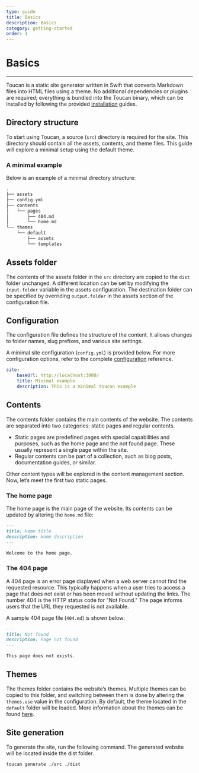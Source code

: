 ```yaml
---
type: guide
title: Basics
description: Basics
category: getting-started
order: 1
---
```


# Basics
---

Toucan is a static site generator written in Swift that converts Markdown files into HTML files using a theme. No additional dependencies or plugins are required; everything is bundled into the Toucan binary, which can be installed by following the provided [installation](/docs/installation/) guides.

## Directory structure

To start using Toucan, a source (`src`) directory is required for the site. This directory should contain all the assets, contents, and theme files. This guide will explore a minimal setup using the default theme.

### A minimal example

Below is an example of a minimal directory structure:

```sh
.
├── assets
├── config.yml
├── contents
│   └── pages
│       ├── 404.md
│       └── home.md
└── themes
    └── default
        ├── assets
        └── templates
```

## Assets folder

The contents of the assets folder in the `src` directory are copied to the `dist` folder unchanged. A different location can be set by modifying the `input.folder` variable in the assets configuration. The destination folder can be specified by overriding `output.folder` in the assets section of the configuration file. 

## Configuration

The configuration file defines the structure of the content. It allows changes to folder names, slug prefixes, and various site settings.

A minimal site configuration (`config.yml`) is provided below. For more configuration options, refer to the complete [configuration](/docs/getting-started/configuration/) reference.

```yml
site:
    baseUrl: http://localhost:3000/
    title: Minimal example
    description: This is a minimal toucan example

```
 
## Contents

The contents folder contains the main contents of the website. The contents are separated into two categories: static pages and regular contents.

- Static pages are predefined pages with special capabilities and purposes, such as the home page and the not found page. These usually represent a single page within the site.
- Regular contents can be part of a collection, such as blog posts, documentation guides, or similar.
    
Other content types will be explored in the content management section. Now, let’s meet the first two static pages.


### The home page

The home page is the main page of the website. Its contents can be updated by altering the `home.md` file:

```md
---
title: Home title
description: Home description 
---

Welcome to the home page.

```

### The 404 page

A 404 page is an error page displayed when a web server cannot find the requested resource. This typically happens when a user tries to access a page that does not exist or has been moved without updating the links. The number 404 is the HTTP status code for "Not Found." The page informs users that the URL they requested is not available.

A sample 404 page file (`404.md`) is shown below:

```md
---
title: Not found
description: Page not found
---

This page does not exists.

```


## Themes

The themes folder contains the website’s themes. Multiple themes can be copied to this folder, and switching between them is done by altering the `themes.use` value in the configuration.​ By default, the theme located in the `default` folder will be loaded. More information about the themes can be found [here](/docs/getting-started/themes/).


## Site generation


To generate the site, run the following command. The generated website will be located inside the dist folder.

```sh
toucan generate ./src ./dist
```
